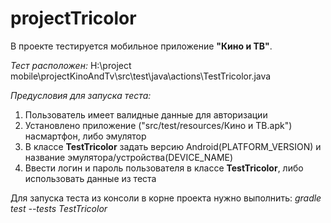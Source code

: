 # projectTricolor

В проекте тестируется мобильное приложение **"Кино и ТВ"**.

*Тест расположен:* H:\project mobile\projectKinoAndTv\src\test\java\actions\TestTricolor.java


*Предусловия для запуска теста:*
1) Пользователь имеет валидные данные для авторизации
2) Установлено приложение ("src/test/resources/Кино и ТВ.apk") насмартфон, либо эмулятор
3) В классе **TestTricolor** задать версию Android(PLATFORM_VERSION) и название эмулятора/устройства(DEVICE_NAME)
4) Ввести логин и пароль пользователя в классе **TestTricolor**, либо использовать данные из теста

Для запуска теста из консоли в корне проекта нужно выполнить:
*gradle test --tests TestTricolor*